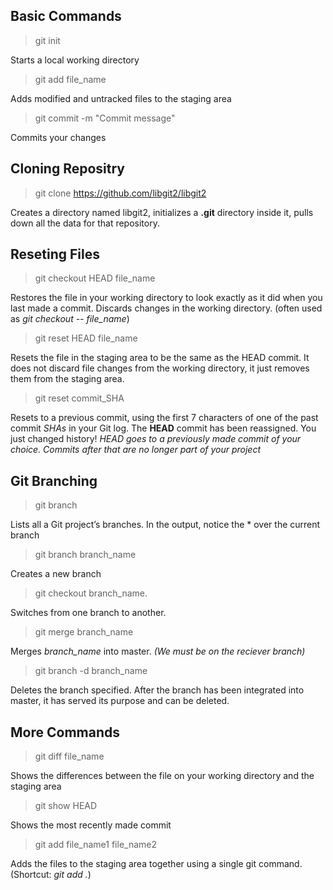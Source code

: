 ## Basic Commands
> git init

Starts a local working directory

> git add file_name

Adds modified and untracked files to the staging area

> git commit -m "Commit message"

Commits your changes

## Cloning Repositry

> git clone https://github.com/libgit2/libgit2

Creates a directory named libgit2, initializes a **.git** directory inside it, pulls down all the data for that repository.

## Reseting Files

> git checkout HEAD file_name

Restores the file in your working directory to look exactly as it did when you last made a commit. Discards changes in the working directory. (often used as *git checkout -- file_name*)

> git reset HEAD file_name

Resets the file in the staging area to be the same as the HEAD commit. It does not discard file changes from the working directory, it just removes them from the staging area.

> git reset commit_SHA

Resets to a previous commit, using the first 7 characters of one of the past commit *SHAs* in your Git log. The **HEAD** commit has been reassigned. You just changed history! *HEAD goes to a previously made commit of your choice. Commits after that are no longer part of your project*

## Git Branching

> git branch

Lists all a Git project’s branches. In the output, notice the * over the current branch

> git branch branch_name

Creates a new branch

> git checkout branch_name.

Switches from one branch to another.

> git merge branch_name

Merges *branch_name* into master. *(We must be on the reciever branch)*

> git branch -d branch_name

Deletes the branch specified. After the branch has been integrated into master, it has served its purpose and can be deleted.

## More Commands

> git diff file_name

Shows the differences between the file on your working directory and the staging area

> git show HEAD

Shows the most recently made commit

> git add file_name1 file_name2

Adds the files to the staging area together using a single git command. (Shortcut: *git add .*)
